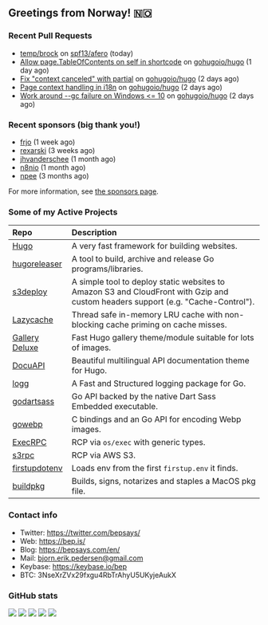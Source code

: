 ## Greetings from Norway! 🇳🇴

### Recent Pull Requests

- [temp/brock](https://github.com/spf13/afero/pull/386) on [spf13/afero](https://github.com/spf13/afero) (today)
- [Allow page.TableOfContents on self in shortcode](https://github.com/gohugoio/hugo/pull/10793) on [gohugoio/hugo](https://github.com/gohugoio/hugo) (1 day ago)
- [Fix &#34;context canceled&#34; with partial](https://github.com/gohugoio/hugo/pull/10790) on [gohugoio/hugo](https://github.com/gohugoio/hugo) (2 days ago)
- [Page context handling in i18n](https://github.com/gohugoio/hugo/pull/10787) on [gohugoio/hugo](https://github.com/gohugoio/hugo) (2 days ago)
- [Work around --gc failure on Windows &lt;= 10](https://github.com/gohugoio/hugo/pull/10786) on [gohugoio/hugo](https://github.com/gohugoio/hugo) (2 days ago)

### Recent sponsors (big thank you!)

- [frjo](https://github.com/frjo) (1 week ago)
- [rexarski](https://github.com/rexarski) (3 weeks ago)
- [jhvanderschee](https://github.com/jhvanderschee) (1 month ago)
- [n8nio](https://github.com/n8nio) (1 month ago)
- [npee](https://github.com/npee) (3 months ago)

For more information, see [the sponsors page](https://github.com/sponsors/bep/).

### Some of my Active Projects

| Repo  | Description |
| :---------------------------------------- | :------------------------------------------- |
| [Hugo](https://github.com/gohugoio/hugo)|A very fast framework for building websites. |
| [hugoreleaser](https://github.com/gohugoio/hugoreleaser)| A tool to build, archive and release Go programs/libraries.  |
| [s3deploy](https://github.com/bep/s3deploy)| A simple tool to deploy static websites to Amazon S3 and CloudFront with Gzip and custom headers support (e.g. "Cache-Control").|
| [Lazycache](https://github.com/bep/lazycache)| Thread safe in-memory LRU cache with non-blocking cache priming on cache misses.  |
| [Gallery Deluxe](https://github.com/bep/gallerydeluxe)|Fast Hugo gallery theme/module suitable for lots of images.  |
| [DocuAPI](https://github.com/bep/docuapi)| Beautiful multilingual API documentation theme for Hugo.  |
| [logg](https://github.com/bep/logg)| A Fast and Structured logging package for Go.  |
| [godartsass](https://github.com/bep/godartsass)| Go API backed by the native Dart Sass Embedded executable. |
| [gowebp](https://github.com/bep/gowebp)|C bindings and an Go API for encoding Webp images. |
| [ExecRPC](https://github.com/bep/execrpc)|RCP via `os/exec` with generic types.  |
| [s3rpc](https://github.com/bep/s3rpc)|RCP via AWS S3.|
| [firstupdotenv](https://github.com/bep/firstupdotenv)|Loads env from the first `firstup.env` it finds. |
| [buildpkg](https://github.com/bep/buildpkg)| Builds, signs, notarizes and staples a MacOS pkg file. |

### Contact info
- Twitter: https://twitter.com/bepsays/
- Web: https://bep.is/
- Blog: https://bepsays.com/en/
- Mail: bjorn.erik.pedersen@gmail.com
- Keybase: https://keybase.io/bep
- BTC: 3NseXrZVx29fxgu4RbTrAhyU5UKyjeAukX


### GitHub stats

![](https://github-profile-summary-cards.vercel.app/api/cards/profile-details?username=bep&theme=github)
![](https://github-profile-summary-cards.vercel.app/api/cards/repos-per-language?username=bep&theme=github)
![](https://github-profile-summary-cards.vercel.app/api/cards/most-commit-language?username=bep&theme=github)
![](https://github-profile-summary-cards.vercel.app/api/cards/stats?username=bep&theme=github)
![](https://github-profile-summary-cards.vercel.app/api/cards/productive-time?username=bep&theme=github)

